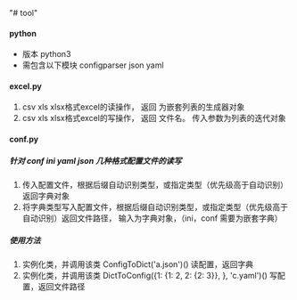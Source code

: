 "# tool" 
#### python
* 版本 python3
* 需包含以下模块 configparser json yaml
#### excel.py
1. csv xls xlsx格式excel的读操作， 返回 为嵌套列表的生成器对象
2. csv xls xlsx格式excel的写操作， 返回 文件名。 传入参数为列表的迭代对象

#### conf.py
##### 针对 conf ini yaml json 几种格式配置文件的读写
1. 传入配置文件，根据后缀自动识别类型，或指定类型（优先级高于自动识别） 返回字典对象
2. 将字典类型写入配置文件，根据后缀自动识别类型，或指定类型（优先级高于自动识别）返回文件路径， 输入为字典对象，（ini，conf 需要为嵌套字典）
##### 使用方法
1. 实例化类，并调用该类 ConfigToDict('a.json')() 读配置，返回字典
2. 实例化类，并调用该类 DictToConfig({1: {1: 2, 2: {2: 3}}, }, 'c.yaml')() 写配置，返回文件路径
